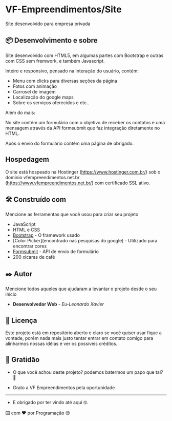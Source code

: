# VF-Empreendimentos/Site

Site desenvolvido para empresa privada

## 📦 Desenvolvimento e sobre

Site desenvolvido com HTML5, em algumas partes com Bootstrap e outras com CSS sem fremwork, e também Javascript.

Inteiro e responsivo, pensado na interação do usuário, contém:
- Menu com clicks para diversas seções da página
- Fotos com animação
- Carrosel de imagem
- Localização do google maps
- Sobre os serviços oferecidos e etc..

Além do mais: 

No site contém um formulário com o objetivo de receber os contatos e uma mensagem através da API
formsubmit que faz integração diretamente no HTML.

Após o envio do formulário contém uma página de obrigado.

## Hospedagem

O site está hospeado na Hostinger (https://www.hostinger.com.br/) sob o domínio vfempreendimentos.net.br (https://www.vfempreendimentos.net.br/) com certificado SSL ativo.

## 🛠️ Construído com

Mencione as ferramentas que você usou para criar seu projeto
* JavaScript
* HTML e CSS
* [Bootstrap](https://getbootstrap.com/) - O framework usado
* [Color Picker](encontrado nas pesquisas do google) - Utilizado para encontrar cores
* [Formsubmit](https://formsubmit.co/) - API de envio de formulário
* 200 xícaras de café 

## ✒️ Autor

Mencione todos aqueles que ajudaram a levantar o projeto desde o seu início

* **Desenvolvedor Web** - *Eu-Leonardo Xavier* 

## 📄 Licença

Este projeto está em repositório aberto e claro se você quiser usar fique a vontade, porém nada mais justo tentar entrar em contato comigo para alinharmos nossas idéias e ver os possíveis créditos.

## 🎁 Gratidão

* O que você achou deste projeto? podemos batermos um papo que tal? 🍺 

* Grato a VF Empreendimentos pela oportunidade
---
* E obrigado por ter vindo até aqui 🤓.

⌨️ com ❤️ por Programação 😊
